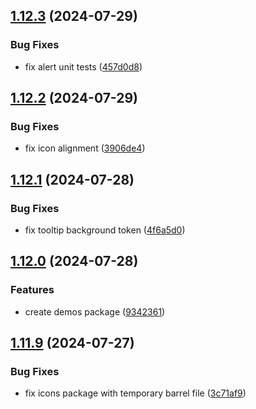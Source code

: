 ## [1.12.3](https://github.com/acronis/ui-component-library/compare/v1.12.2...v1.12.3) (2024-07-29)


### Bug Fixes

* fix alert unit tests ([457d0d8](https://github.com/acronis/ui-component-library/commit/457d0d8506f4fe45ffa81ae2c9d66b3fbf1d2b95))

## [1.12.2](https://github.com/acronis/ui-component-library/compare/v1.12.1...v1.12.2) (2024-07-29)


### Bug Fixes

* fix icon alignment ([3906de4](https://github.com/acronis/ui-component-library/commit/3906de4e5998a0ecf3e5e4f572fd3478f0e038f2))

## [1.12.1](https://github.com/acronis/ui-component-library/compare/v1.12.0...v1.12.1) (2024-07-28)


### Bug Fixes

* fix tooltip background token ([4f6a5d0](https://github.com/acronis/ui-component-library/commit/4f6a5d05d00eb88c9dcc81f547d00228ee5c551b))

## [1.12.0](https://github.com/acronis/ui-component-library/compare/v1.11.9...v1.12.0) (2024-07-28)


### Features

* create demos package ([9342361](https://github.com/acronis/ui-component-library/commit/93423617b133b7031cfc6477fd65bd7c9ce58c9d))

## [1.11.9](https://github.com/acronis/ui-component-library/compare/v1.11.8...v1.11.9) (2024-07-27)


### Bug Fixes

* fix icons package with temporary barrel file ([3c71af9](https://github.com/acronis/ui-component-library/commit/3c71af9e85b447760dc16961c3629ed0210235a2))

